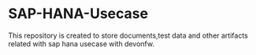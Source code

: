 # SAP-HANA-Usecase
This repository is created to store documents,test data and other artifacts related with sap hana usecase with devonfw.
